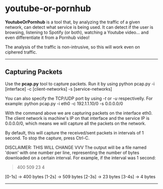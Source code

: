 # youtube-or-pornhub

**YoutubeOrPornhub** is a tool that, by analyzing the traffic of a given network, can detect what service is being used. It can detect if the user is browsing, listening to Spotify (or both), watching a Youtube video... and even differentiate it from a Pornhub video!

The analysis of the traffic is non-intrusive, so this will work even on ciphered traffic.

____________________________________________________________________________________________

## Capturing Packets

Use the **pcap.py** tool to capture packets.
Run it by using
python pcap.py -i [interface] -c [client-networks] -s [service-networks]

You can also specify the TCP/UDP port by using _-t_ or _-u_ respectivelly. For example:
python pcap.py -i eth0 -c 192.1.1.10/0 -s 0.0.0.0/0

With the command above we are capturing packets on the interface eth0. The client network is machine's IP on that interface and the service IP is 0.0.0.0/0, which means we will capture all the packets on the network.

By default, this will capture the received/sent packets in intervals of 1 second. 
To stop the capture, press Ctrl-C.

DISCLAIMER: THIS WILL CHANGE
			VVV
The output will be a file named 'down' with one number per line, representing the number of bytes downloaded on a certain interval. For example, if the interval was 1 second:
>400
>509
>23
>4

[0-1s] -> 400 bytes
[1-2s] -> 509 bytes
[2-3s] -> 23 bytes
[3-4s] -> 4 bytes

_____________________________________________________________________________________________


